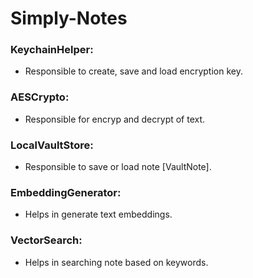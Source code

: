 # Simply-Notes

### KeychainHelper: 
- Responsible to create, save and load encryption key.

### AESCrypto:
- Responsible for encryp and decrypt of text.

### LocalVaultStore: 
- Responsible to save or load note [VaultNote].

### EmbeddingGenerator:
- Helps in generate text embeddings.

### VectorSearch:
- Helps in searching note based on keywords. 
